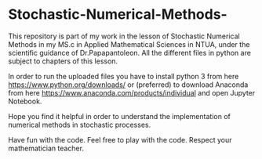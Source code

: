 # Stochastic-Numerical-Methods-

This repository is part of my work in the lesson of Stochastic Numerical Methods in my MS.c in Applied Mathematical Sciences in NTUA,
under the scientific guidance of Dr.Papapantoleon.
All the different files in python are subject to chapters of this lesson.

In order to run the uploaded files you have to install python 3 from here https://www.python.org/downloads/ or (preferred) to download Anaconda from
here https://www.anaconda.com/products/individual and open Jupyter Notebook. 

Hope you find it helpful in order to understand the implementation of numerical methods in stochastic processes.

Have fun with the code.
Feel free to play with the code.
Respect your mathematician teacher.




